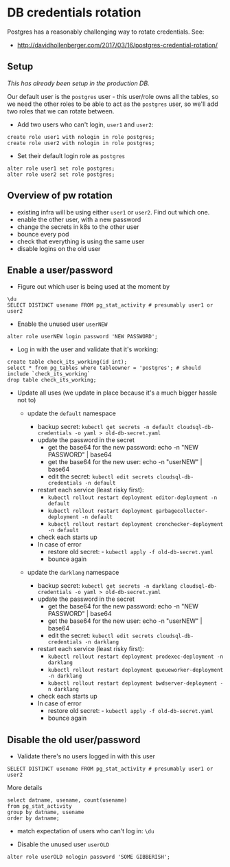 # DB credentials rotation

Postgres has a reasonably challenging way to rotate credentials. See:

- http://davidhollenberger.com/2017/03/16/postgres-credential-rotation/

## Setup

_This has already been setup in the production DB._

Our default user is the `postgres` user - this user/role owns all the tables, so we
need the other roles to be able to act as the `postgres` user, so we'll add two roles
that we can rotate between.

- Add two users who can't login, `user1` and `user2`:

```
create role user1 with nologin in role postgres;
create role user2 with nologin in role postgres;
```

- Set their default login role as `postgres`

```
alter role user1 set role postgres;
alter role user2 set role postgres;
```

## Overview of pw rotation

- existing infra will be using either `user1` or `user2`. Find out which one.
- enable the other user, with a new password
- change the secrets in k8s to the other user
- bounce every pod
- check that everything is using the same user
- disable logins on the old user

## Enable a user/password

- Figure out which user is being used at the moment by

```
\du
SELECT DISTINCT usename FROM pg_stat_activity # presumably user1 or user2
```

- Enable the unused user `userNEW`

```
alter role userNEW login password 'NEW PASSWORD';
```

- Log in with the user and validate that it's working:

```
create table check_its_working(id int);
select * from pg_tables where tableowner = 'postgres'; # should include `check_its_working`
drop table check_its_working;
```

- Update all uses (we update in place because it's a much bigger hassle not to)

  - update the `default` namespace

    - backup secret: `kubectl get secrets -n default cloudsql-db-credentials -o yaml > old-db-secret.yaml`
    - update the password in the secret
      - get the base64 for the new password: echo -n "NEW PASSWORD" | base64
      - get the base64 for the new user: echo -n "userNEW" | base64
      - edit the secret: `kubectl edit secrets cloudsql-db-credentials -n default`
    - restart each service (least risky first):
      - `kubectl rollout restart deployment editor-deployment -n default`
      - `kubectl rollout restart deployment garbagecollector-deployment -n default`
      - `kubectl rollout restart deployment cronchecker-deployment -n default`
    - check each starts up
    - In case of error
      - restore old secret: - `kubectl apply -f old-db-secret.yaml`
      - bounce again

  - update the `darklang` namespace
    - backup secret: `kubectl get secrets -n darklang cloudsql-db-credentials -o yaml > old-db-secret.yaml`
    - update the password in the secret
      - get the base64 for the new password: echo -n "NEW PASSWORD" | base64
      - get the base64 for the new user: echo -n "userNEW" | base64
      - edit the secret: `kubectl edit secrets cloudsql-db-credentials -n darklang`
    - restart each service (least risky first):
      - `kubectl rollout restart deployment prodexec-deployment -n darklang`
      - `kubectl rollout restart deployment queueworker-deployment -n darklang`
      - `kubectl rollout restart deployment bwdserver-deployment -n darklang`
    - check each starts up
    - In case of error
      - restore old secret: - `kubectl apply -f old-db-secret.yaml`
      - bounce again

## Disable the old user/password

- Validate there's no users logged in with this user

```
SELECT DISTINCT usename FROM pg_stat_activity # presumably user1 or user2
```

More details

```
select datname, usename, count(usename)
from pg_stat_activity
group by datname, usename
order by datname;
```

- match expectation of users who can't log in: `\du`

- Disable the unused user `userOLD`

```
alter role userOLD nologin password 'SOME GIBBERISH';
```
